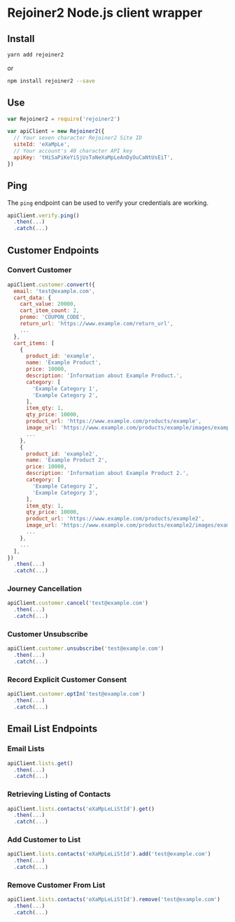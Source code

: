 # Rejoiner2 Node.js client wrapper

## Install

````bash
yarn add rejoiner2
````

or

````bash
npm install rejoiner2 --save
````

## Use

````js
var Rejoiner2 = require('rejoiner2')

var apiClient = new Rejoiner2({
  // Your seven character Rejoiner2 Site ID
  siteId: 'eXaMpLe',
  // Your account's 40 character API key
  apiKey: 'tHiSaPiKeYiSjUsTaNeXaMpLeAnDyOuCaNtUsEiT',
})
````

## Ping

The `ping` endpoint can be used to verify your credentials are working.

````js
apiClient.verify.ping()
  .then(...)
  .catch(...)
````

## Customer Endpoints

### Convert Customer

````js
apiClient.customer.convert({
  email: 'test@example.com',
  cart_data: {
    cart_value: 20000,
    cart_item_count: 2,
    promo: 'COUPON_CODE',
    return_url: 'https://www.example.com/return_url',
    ...
  },
  cart_items: [
    {
      product_id: 'example',
      name: 'Example Product',
      price: 10000,
      description: 'Information about Example Product.',
      category: [
        'Example Category 1',
        'Example Category 2',
      ],
      item_qty: 1,
      qty_price: 10000,
      product_url: 'https://www.example.com/products/example',
      image_url: 'https://www.example.com/products/example/images/example.jpg',
      ...
    },
    {
      product_id: 'example2',
      name: 'Example Product 2',
      price: 10000,
      description: 'Information about Example Product 2.',
      category: [
        'Example Category 2',
        'Example Category 3',
      ],
      item_qty: 1,
      qty_price: 10000,
      product_url: 'https://www.example.com/products/example2',
      image_url: 'https://www.example.com/products/example2/images/example.jpg',
      ...
    },
    ...
  ],
})
  .then(...)
  .catch(...)
````

### Journey Cancellation

````js
apiClient.customer.cancel('test@example.com')
  .then(...)
  .catch(...)
````

### Customer Unsubscribe

````js
apiClient.customer.unsubscribe('test@example.com')
  .then(...)
  .catch(...)
````

### Record Explicit Customer Consent

````js
apiClient.customer.optIn('test@example.com')
  .then(...)
  .catch(...)
````

## Email List Endpoints

### Email Lists

````js
apiClient.lists.get()
  .then(...)
  .catch(...)
````

### Retrieving Listing of Contacts

````js
apiClient.lists.contacts('eXaMpLeLiStId').get()
  .then(...)
  .catch(...)
````

### Add Customer to List

````js
apiClient.lists.contacts('eXaMpLeLiStId').add('test@example.com')
  .then(...)
  .catch(...)
````

### Remove Customer From List

````js
apiClient.lists.contacts('eXaMpLeLiStId').remove('test@example.com')
  .then(...)
  .catch(...)
````

